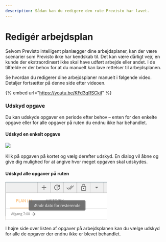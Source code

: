 ```yaml
---
description: Sådan kan du redigere den rute Previsto har lavet.
---
```


# Redigér arbejdsplan

Selvom Previsto intelligent planlægger dine arbejdsplaner, kan der være scenarier som Previsto ikke har kendskab til. Det kan være dårligt vejr, en kunde der ekstraordinært ikke skal have udført arbejde eller andet. I de tilfælde er der behov for at du manuelt kan lave rettelser til arbejdsplanen.

Se hvordan du redigerer dine arbejdsplaner manuelt i følgende video. Detaljer fortsætter på denne side efter videoen.

{% embed url="https://youtu.be/KFd3qRSCkiI" %}

### Udskyd opgave

Du kan udskyde opgaver en periode efter behov – enten for den enkelte opgave eller for alle opgaver på ruten du endnu ikke har behandlet.

#### Udskyd en enkelt opgave

![](https://previsto.com/images/support/planning/plan_defer.png)

Klik på opgaven på kortet og vælg derefter udskyd. En dialog vil åbne og give dig mulighed for at angive hvor meget opgaven skal udskydes.

#### Udskyd alle opgaver på ruten

![](../../.gitbook/assets/skaermbillede-2018-10-28-kl.-14.22.20.png)

I højre side over listen af opgaver på arbejdsplanen kan du vælge udskyd for alle de opgaver der endnu ikke er blevet behandlet.

